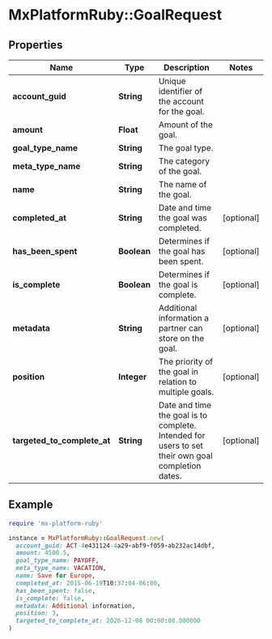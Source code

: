 # MxPlatformRuby::GoalRequest

## Properties

| Name | Type | Description | Notes |
| ---- | ---- | ----------- | ----- |
| **account_guid** | **String** | Unique identifier of the account for the goal. |  |
| **amount** | **Float** | Amount of the goal. |  |
| **goal_type_name** | **String** | The goal type. |  |
| **meta_type_name** | **String** | The category of the goal. |  |
| **name** | **String** | The name of the goal. |  |
| **completed_at** | **String** | Date and time the goal was completed. | [optional] |
| **has_been_spent** | **Boolean** | Determines if the goal has been spent. | [optional] |
| **is_complete** | **Boolean** | Determines if the goal is complete. | [optional] |
| **metadata** | **String** | Additional information a partner can store on the goal. | [optional] |
| **position** | **Integer** | The priority of the goal in relation to multiple goals. | [optional] |
| **targeted_to_complete_at** | **String** | Date and time the goal is to complete. Intended for users to set their own goal completion dates. | [optional] |

## Example

```ruby
require 'mx-platform-ruby'

instance = MxPlatformRuby::GoalRequest.new(
  account_guid: ACT-4e431124-4a29-abf9-f059-ab232ac14dbf,
  amount: 4500.5,
  goal_type_name: PAYOFF,
  meta_type_name: VACATION,
  name: Save for Europe,
  completed_at: 2015-06-19T10:37:04-06:00,
  has_been_spent: false,
  is_complete: false,
  metadata: Additional information,
  position: 3,
  targeted_to_complete_at: 2026-12-08 00:00:00.000000
)
```

